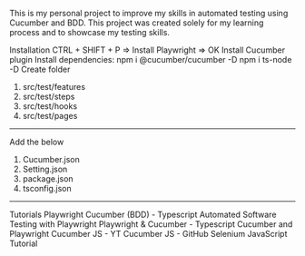 This is my personal project to improve my skills in automated testing using Cucumber and BDD. This project was created solely for my learning process and to showcase my testing skills.

Installation
CTRL + SHIFT + P => Install Playwright => OK
Install Cucumber plugin
Install dependencies:
npm i @cucumber/cucumber -D
npm i ts-node -D
Create folder 
1. src/test/features
2. src/test/steps
3. src/test/hooks
4. src/test/pages

--------------------------------------------------
Add the below
1. Cucumber.json
2. Setting.json
3. package.json
4. tsconfig.json

--------------------------------------------------
Tutorials
Playwright Cucumber (BDD) - Typescript
Automated Software Testing with Playwright
Playwright & Cucumber - Typescript
Cucumber and Playwright
Cucumber JS - YT
Cucumber JS - GitHub
Selenium JavaScript Tutorial
